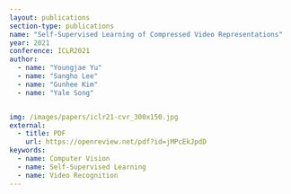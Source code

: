 ```yaml
---
layout: publications
section-type: publications
name: "Self-Supervised Learning of Compressed Video Representations"
year: 2021
conference: ICLR2021
author:
  - name: "Youngjae Yu"
  - name: "Sangho Lee"
  - name: "Gunhee Kim"
  - name: "Yale Song"


img: /images/papers/iclr21-cvr_300x150.jpg
external:
  - title: PDF
    url: https://openreview.net/pdf?id=jMPcEkJpdD
keywords:
  - name: Computer Vision
  - name: Self-Supervised Learning
  - name: Video Recognition
---
```




